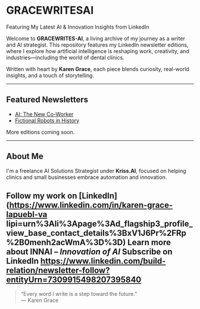 # GRACEWRITESAI
Featuring My Latest AI &amp; Innovation Insights from LinkedIn

Welcome to **GRACEWRITES-AI**, a living archive of my journey as a writer and AI strategist. This repository features my LinkedIn newsletter editions, where I explore how artificial intelligence is reshaping work, creativity, and industries—including the world of dental clinics.

Written with heart by **Karen Grace**, each piece blends curiosity, real-world insights, and a touch of storytelling.

---

## Featured Newsletters

- [AI: The New Co-Worker](https://www.linkedin.com/newsletters/your-newsletter-link)
- [Fictional Robots in History](https://www.linkedin.com/newsletters/your-newsletter-link)

More editions coming soon.

---

## About Me

I'm a freelance AI Solutions Strategist under **Kriss.AI**, focused on helping clinics and small businesses embrace automation and innovation.

Follow my work on [LinkedIn](https://www.linkedin.com/in/karen-grace-lapuebl-va lipi=urn%3Ali%3Apage%3Ad_flagship3_profile_view_base_contact_details%3BxV1J6Pr%2FRp%2B0menh2acWmA%3D%3D)
Learn more about **INNAI** – *Innovation of AI*
Subscribe on LinkedIn https://www.linkedin.com/build-relation/newsletter-follow?entityUrn=7309915498207395840
---

> “Every word I write is a step toward the future.”  
> — Karen Grace
